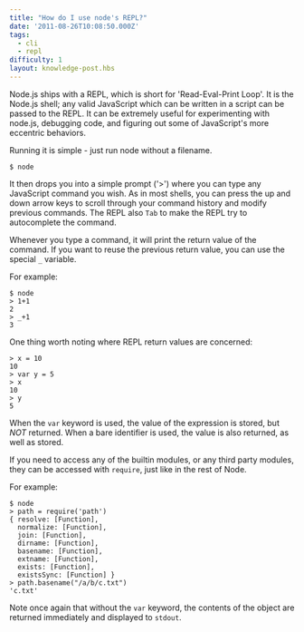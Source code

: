 ```yaml
---
title: "How do I use node's REPL?"
date: '2011-08-26T10:08:50.000Z'
tags:
  - cli
  - repl
difficulty: 1
layout: knowledge-post.hbs
---
```




Node.js ships with a REPL, which is short for 'Read-Eval-Print Loop'.  It is the Node.js shell; any valid JavaScript which can be written in a script can be passed to the REPL. It can be extremely useful for experimenting with node.js, debugging code, and figuring out some of JavaScript's more eccentric behaviors.

Running it is simple - just run node without a filename.

```shell
$ node
```

It then drops you into a simple prompt ('>') where you can type any JavaScript command you wish. As in most shells, you can press the up and down arrow keys to scroll through your command history and modify previous commands. The REPL also  `Tab` to make the REPL try to autocomplete the command.

Whenever you type a command, it will print the return value of the command. If you want to reuse the previous return value, you can use the special `_` variable.

For example:
```shell
$ node
> 1+1
2
> _+1
3
```

One thing worth noting where REPL return values are concerned:

```shell
> x = 10
10
> var y = 5
> x
10
> y
5
```

When the `var` keyword is used, the value of the expression is stored, but *NOT* returned.  When a bare identifier is used, the value is also returned, as well as stored.

If you need to access any of the builtin modules, or any third party modules, they can be accessed with `require`, just like in the rest of Node.

For example:

```shell
$ node
> path = require('path')
{ resolve: [Function],
  normalize: [Function],
  join: [Function],
  dirname: [Function],
  basename: [Function],
  extname: [Function],
  exists: [Function],
  existsSync: [Function] }
> path.basename("/a/b/c.txt")
'c.txt'
```

Note once again that without the `var` keyword, the contents of the object are returned immediately and displayed to `stdout`.
